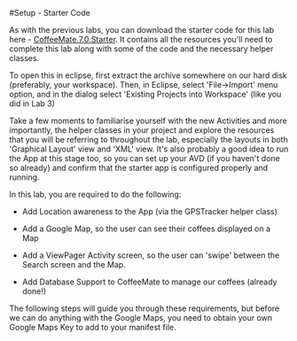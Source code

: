 #Setup - Starter Code

As with the previous labs, you can download the starter code for this lab here - [CoffeeMate.7.0.Starter](../archives/CoffeeMate.7.0.Starter.zip). It contains all the resources you'll need to complete this lab along with some of the code and the necessary helper classes.

To open this in eclipse, first extract the archive somewhere on our hard disk (preferably, your workspace). Then, in Eclipse, select 'File->Import' menu option, and in the dialog select 'Existing Projects into Workspace' (like you did in Lab 3)

Take a few moments to familiarise yourself with the new Activities and more importantly, the helper classes in your project and explore the resources that you will be referring to throughout the lab, especially the layouts in both 'Graphical Layout' view and 'XML' view. It's also probably a good idea to run the App at this stage too, so you can set up your AVD (if you haven't done so already) and confirm that the starter app is configured properly and running.

In this lab, you are required to do the following:

- Add Location awareness to the App (via the GPSTracker helper class)

- Add a Google Map, so the user can see their coffees displayed on a Map

- Add a ViewPager Activity screen, so the user can 'swipe' between the Search screen and the Map.

- Add Database Support to CoffeeMate to manage our coffees (already done!)

The following steps will guide you through these requirements, but before we can do anything with the Google Maps, you need to obtain your own Google Maps Key to add to your manifest file. 

 